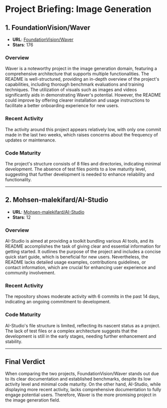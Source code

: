 # Project Briefing: Image Generation

## 1. FoundationVision/Waver
- **URL**: [FoundationVision/Waver](https://github.com/FoundationVision/Waver)  
- **Stars**: 176  
  
### Overview  
Waver is a noteworthy project in the image generation domain, featuring a comprehensive architecture that supports multiple functionalities. The README is well-structured, providing an in-depth overview of the project's capabilities, including thorough benchmark evaluations and training techniques. The utilization of visuals such as images and videos significantly aids in demonstrating Waver's potential. However, the README could improve by offering clearer installation and usage instructions to facilitate a better onboarding experience for new users.  
  
### Recent Activity  
The activity around this project appears relatively low, with only one commit made in the last two weeks, which raises concerns about the frequency of updates or maintenance.
  
### Code Maturity  
The project's structure consists of 8 files and directories, indicating minimal development. The absence of test files points to a low maturity level, suggesting that further development is needed to enhance reliability and functionality.

---

## 2. Mohsen-malekifard/AI-Studio
- **URL**: [Mohsen-malekifard/AI-Studio](https://github.com/Mohsen-malekifard/AI-Studio)  
- **Stars**: 12  
  
### Overview  
AI-Studio is aimed at providing a toolkit bundling various AI tools, and its README accomplishes the task of giving clear and essential information for getting started. It outlines the purpose of the project and includes a concise quick start guide, which is beneficial for new users. Nevertheless, the README lacks detailed usage examples, contributions guidelines, or contact information, which are crucial for enhancing user experience and community involvement.  
  
### Recent Activity  
The repository shows moderate activity with 6 commits in the past 14 days, indicating an ongoing commitment to development.
  
### Code Maturity  
AI-Studio's file structure is limited, reflecting its nascent status as a project. The lack of test files or a complex architecture suggests that the development is still in the early stages, needing further enhancement and stability.

---

## Final Verdict  
When comparing the two projects, FoundationVision/Waver stands out due to its clear documentation and established benchmarks, despite its low activity level and minimal code maturity. On the other hand, AI-Studio, while displaying more recent activity, lacks comprehensive documentation to fully engage potential users. Therefore, Waver is the more promising project in the image generation field.
